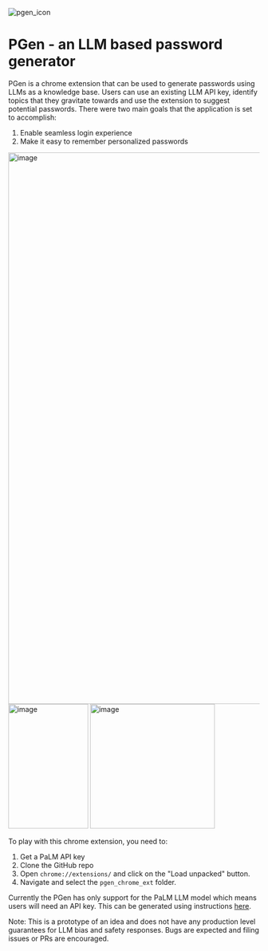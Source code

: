 
![pgen_icon](https://github.com/anj-s/pgen/assets/32556631/8e4241b0-0143-4484-8e93-0dde2d6a28d3)

# PGen - an LLM based password generator

PGen is a chrome extension that can be used to generate passwords using LLMs as a knowledge base. Users can use an existing LLM API key, identify topics that they gravitate towards and use the extension to suggest potential passwords. 
There were two main goals that the application is set to accomplish:

1. Enable seamless login experience
2. Make it easy to remember personalized passwords

<img width="1107" alt="image" src="https://github.com/anj-s/pgen/assets/32556631/040b2383-1f38-4bb0-b933-8b2626368978">

<img width="160" height="250" alt="image" src="https://github.com/anj-s/pgen/assets/32556631/f3a14ce9-a566-45cb-b9ca-73dd2471bcba">

<img width="250" height="250" alt="image" src="https://github.com/anj-s/pgen/assets/32556631/20195073-0d6c-4148-a299-bcbaff7fc755">


To play with this chrome extension, you need to:
1. Get a PaLM API key
2. Clone the GitHub repo
3. Open `chrome://extensions/` and click on the "Load unpacked" button.
4. Navigate and select the `pgen_chrome_ext` folder.

Currently the PGen has only support for the PaLM LLM model which means users will need an API key. This can be generated using instructions [here](https://developers.generativeai.google/tutorials/setup). 

Note: This is a prototype of an idea and does not have any production level guarantees for LLM bias and safety responses. Bugs are expected and filing issues or PRs are encouraged.
